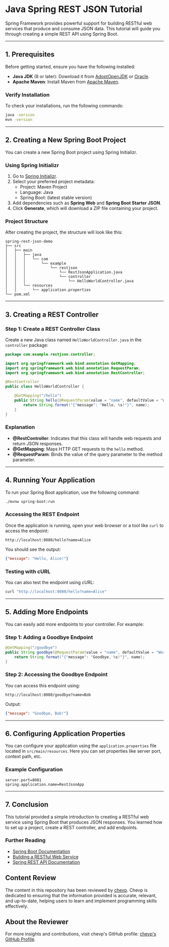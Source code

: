 
# Java Spring REST JSON Tutorial

Spring Framework provides powerful support for building RESTful web services that produce and consume JSON data. This tutorial will guide you through creating a simple REST API using Spring Boot.

---

## 1. Prerequisites

Before getting started, ensure you have the following installed:

- **Java JDK** (8 or later): Download it from [AdoptOpenJDK](https://adoptopenjdk.net/) or [Oracle](https://www.oracle.com/java/technologies/javase-jdk11-downloads.html).
- **Apache Maven**: Install Maven from [Apache Maven](https://maven.apache.org/download.cgi).

### Verify Installation

To check your installations, run the following commands:

```bash
java -version
mvn -version
```

---

## 2. Creating a New Spring Boot Project

You can create a new Spring Boot project using Spring Initializr.

### Using Spring Initializr

1. Go to [Spring Initializr](https://start.spring.io/).
2. Select your preferred project metadata:
   - Project: Maven Project
   - Language: Java
   - Spring Boot: (latest stable version)
3. Add dependencies such as **Spring Web** and **Spring Boot Starter JSON**.
4. Click **Generate**, which will download a ZIP file containing your project.

### Project Structure

After creating the project, the structure will look like this:

```
spring-rest-json-demo
├── src
│   ├── main
│   │   ├── java
│   │   │   └── com
│   │   │       └── example
│   │   │           └── restjson
│   │   │               └── RestJsonApplication.java
│   │   │               └── controller
│   │   │                   └── HelloWorldController.java
│   │   └── resources
│   │       └── application.properties
└── pom.xml
```

---

## 3. Creating a REST Controller

### Step 1: Create a REST Controller Class

Create a new Java class named `HelloWorldController.java` in the `controller` package:

```java
package com.example.restjson.controller;

import org.springframework.web.bind.annotation.GetMapping;
import org.springframework.web.bind.annotation.RequestParam;
import org.springframework.web.bind.annotation.RestController;

@RestController
public class HelloWorldController {

    @GetMapping("/hello")
    public String hello(@RequestParam(value = "name", defaultValue = "World") String name) {
        return String.format("{"message": "Hello, %s!"}", name);
    }
}
```

### Explanation

- **@RestController**: Indicates that this class will handle web requests and return JSON responses.
- **@GetMapping**: Maps HTTP GET requests to the `hello` method.
- **@RequestParam**: Binds the value of the query parameter to the method parameter.

---

## 4. Running Your Application

To run your Spring Boot application, use the following command:

```bash
./mvnw spring-boot:run
```

### Accessing the REST Endpoint

Once the application is running, open your web browser or a tool like `curl` to access the endpoint:

```
http://localhost:8080/hello?name=Alice
```

You should see the output:

```json
{"message": "Hello, Alice!"}
```

### Testing with cURL

You can also test the endpoint using cURL:

```bash
curl "http://localhost:8080/hello?name=Alice"
```

---

## 5. Adding More Endpoints

You can easily add more endpoints to your controller. For example:

### Step 1: Adding a Goodbye Endpoint

```java
@GetMapping("/goodbye")
public String goodbye(@RequestParam(value = "name", defaultValue = "World") String name) {
    return String.format("{"message": "Goodbye, %s!"}", name);
}
```

### Step 2: Accessing the Goodbye Endpoint

You can access this endpoint using:

```
http://localhost:8080/goodbye?name=Bob
```

Output:

```json
{"message": "Goodbye, Bob!"}
```

---

## 6. Configuring Application Properties

You can configure your application using the `application.properties` file located in `src/main/resources`. Here you can set properties like server port, context path, etc.

### Example Configuration

```properties
server.port=8081
spring.application.name=RestJsonApp
```

---

## 7. Conclusion

This tutorial provided a simple introduction to creating a RESTful web service using Spring Boot that produces JSON responses. You learned how to set up a project, create a REST controller, and add endpoints.

### Further Reading

- [Spring Boot Documentation](https://docs.spring.io/spring-boot/docs/current/reference/htmlsingle/)
- [Building a RESTful Web Service](https://spring.io/guides/gs/rest-service/)
- [Spring REST API Documentation](https://docs.spring.io/spring-framework/docs/current/reference/html/web.html#spring-web)

## Content Review

The content in this repository has been reviewed by [chevp](https://github.com/chevp). Chevp is dedicated to ensuring that the information provided is accurate, relevant, and up-to-date, helping users to learn and implement programming skills effectively.

## About the Reviewer

For more insights and contributions, visit chevp's GitHub profile: [chevp's GitHub Profile](https://github.com/chevp).
